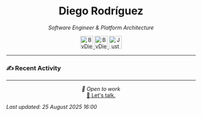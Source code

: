 
<div align="center" style="margin-top: 16px;">
<h1 align="center"><strong>Diego Rodríguez</strong></h1>
<i>Software Engineer & Platform Architecture</i>
<p></p>
  <a href="https://linkedin.com/in/bydiego" target="_blank">
    <img src="https://img.icons8.com/?size=100&id=8808&format=png&color=000000" alt="ByDiego LinkedIn" height="34" width="34">
</a>
<a href="https://www.fiverr.com/diego_roguez/" target="_blank">
    <img src="https://img.icons8.com/?size=100&id=14h574ySQ7kG&format=png&color=000000" alt="ByDiego Fiverr" height="34" width="34">
</a>

<a href="https://justdiego.com" target="_blank">
    <img src="https://img.icons8.com/?size=100&id=bAmuw2Fk26u0&format=png&color=000000" alt="JustDiego Website" height="34" width="34">
</a>

</div>

---

### ✍ Recent Activity





---

<p align="center">
  <i>💼 Open to work</i><br>
  <a href="mailto:diego@justdiego.com">📧 Let's talk.</a>
</p>

*Last updated: 25 August 2025 16:00*   
